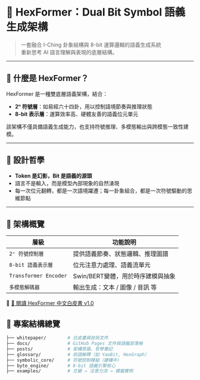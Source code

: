 # 🧬 HexFormer：Dual Bit Symbol 語義生成架構

> 一套融合 I-Ching 卦象結構與 8-bit 運算邏輯的語義生成系統  
> 重新思考 AI 語言理解與表現的底層結構。

---

## 🌌 什麼是 HexFormer？

HexFormer 是一種雙底層語義架構，結合：

- **2ⁿ 符號層**：如易經六十四卦，用以控制語境節奏與推理狀態
- **8-bit 表示層**：運算效率高、硬體友善的語義位元單元

該架構不僅具備語義生成能力，也支持符號推理、多模態輸出與跨模態一致性建模。

---

## 🧠 設計哲學

- **Token 是幻影，Bit 是語義的源頭**
- 語言不是輸入，而是模型內部現象的自然湧現
- 每一次位元翻轉，都是一次語境躍遷；每一卦象組合，都是一次符號驅動的思維節點

---

## 📐 架構概覽

| 層級                  | 功能說明                           |
|-----------------------|------------------------------------|
| `2ⁿ 符號控制層`       | 提供語義節奏、狀態邏輯、推理圖譜   |
| `8-bit 語義表示層`    | 位元注意力處理、語義流單元         |
| `Transformer Encoder` | Swin/BERT變體，用於時序建模與抽象 |
| `多模態解碼器`         | 輸出生成：文本 / 圖像 / 音訊 等     |

📄 [📘 閱讀 HexFormer 中文白皮書 v1.0](./whitepaper/HexFormer_CN.md)

## 📁 專案結構總覽

```bash
├── whitepaper/        # 白皮書與技術文件
├── docs/              # GitHub Pages 文件與語義部落格
├── posts/             # 架構思路、哲學筆記
├── glossary/          # 術語解釋（如 YaoBit, HexGraph）
├── symbolic_core/     # 符號控制模組（建構中）
├── byte_engine/       # 8-bit 語義引擎核心
├── examples/          # 爻變 → 注意力流 → 模擬實例
